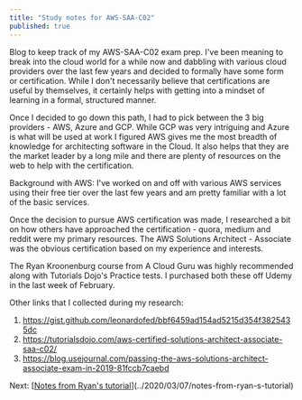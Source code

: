 ```yaml
---
title: "Study notes for AWS-SAA-C02"
published: true
---
```

Blog to keep track of my AWS-SAA-C02 exam prep.
I've been meaning to break into the cloud world for a while now and dabbling with various cloud providers over the last few years and decided to formally have some form or certification. While I don't necessarily believe that certifications are useful by themselves, it certainly helps with getting into a mindset of learning in a formal, structured manner.

Once I decided to go down this path, I had to pick between the 3 big providers - AWS, Azure and GCP. While GCP was very intriguing and Azure is what will be used at work I figured AWS gives me the most breadth of knowledge for architecting software in the Cloud. It also helps that they are the market leader by a long mile and there are plenty of resources on the web to help with the certification.

Background with AWS: I've worked on and off with various AWS services using their free tier over the last few years and am pretty familiar with a lot of the basic services.

Once the decision to pursue AWS certification was made, I researched a bit on how others have approached the certification - quora, medium and reddit were my primary resources. The AWS Solutions Architect - Associate was the obvious certification based on my experience and interests.

The Ryan Kroonenburg course from A Cloud Guru was highly recommended along with Tutorials Dojo's Practice tests. I purchased both these off Udemy in the last week of February.

Other links that I collected during my research:
1. https://gist.github.com/leonardofed/bbf6459ad154ad5215d354f3825435dc
1. https://tutorialsdojo.com/aws-certified-solutions-architect-associate-saa-c02/
1. https://blog.usejournal.com/passing-the-aws-solutions-architect-associate-exam-in-2019-81fccb7caebd



Next: [[Notes from Ryan's tutorial](../../../../2020/03/07/notes-from-ryan-s-tutorial)](../2020/03/07/notes-from-ryan-s-tutorial)
